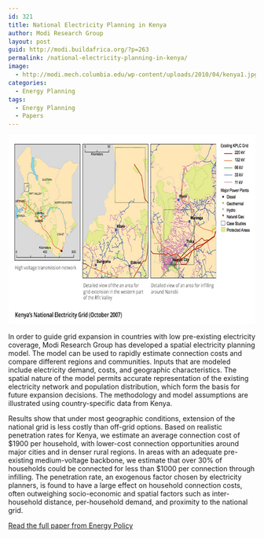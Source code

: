 ```yaml
---
id: 321
title: National Electricity Planning in Kenya
author: Modi Research Group
layout: post
guid: http://modi.buildafrica.org/?p=263
permalink: /national-electricity-planning-in-kenya/
image:
  - http://modi.mech.columbia.edu/wp-content/uploads/2010/04/kenya1.jpg
categories:
  - Energy Planning
tags:
  - Energy Planning
  - Papers
---
```

[<img src="/assets/images/blog/2010/01/kenya-energy-planning.jpg" alt="kenya-energy-planning" width="700" height="385" class="alignnone size-full wp-image-2305" />][1] 

In order to guide grid expansion in countries with low pre-existing electricity coverage, Modi Research Group has developed a spatial electricity planning model. The model can be used to rapidly estimate connection costs and compare different regions and communities. <!--more-->Inputs that are modeled include electricity demand, costs, and geographic characteristics. The spatial nature of the model permits accurate representation of the existing electricity network and population distribution, which form the basis for future expansion decisions. The methodology and model assumptions are illustrated using country-specific data from Kenya.

Results show that under most geographic conditions, extension of the national grid is less costly than off-grid options. Based on realistic penetration rates for Kenya, we estimate an average connection cost of $1900 per household, with lower-cost connection opportunities around major cities and in denser rural regions. In areas with an adequate pre-existing medium-voltage backbone, we estimate that over 30% of households could be connected for less than $1000 per connection through infilling. The penetration rate, an exogenous factor chosen by electricity planners, is found to have a large effect on household connection costs, often outweighing socio-economic and spatial factors such as inter- household distance, per-household demand, and proximity to the national grid.

[Read the full paper from Energy Policy][2]

 [1]: http://modi.mech.columbia.edu/wp-content/uploads/2010/01/kenya-energy-planning.jpg
 [2]: http://modi.mech.columbia.edu/wp-content/uploads/2013/04/Kenya-Paper-Energy-Policy-journal-version.pdf
